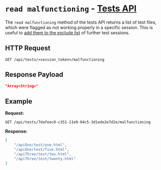 # `read malfunctioning` - [Tests API](../README.md#tests-api)

The `read malfunctioning` method of the tests API returns a list of test files, which were flagged as not working properly in a specific session. This is useful to [add them to the exclude list](../../usage/excluding-tests.md) of further test sessions.

## HTTP Request

`GET /api/tests/<session_token>/malfunctioning`

## Response Payload

```json
"Array<String>"
```

## Example

**Request:**

`GET /api/tests/7dafeec0-c351-11e9-84c5-3d1ede2e7d2e/malfunctioning`

**Response:**

```json
[
    "/apiOne/test/one.html",
    "/apiOne/test/five.html",
    "/apiThree/test/two.html",
    "/apiThree/test/twenty.html"
]
```
